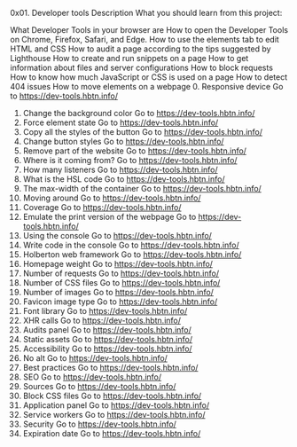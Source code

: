 0x01. Developer tools
Description
What you should learn from this project:

What Developer Tools in your browser are
How to open the Developer Tools on Chrome, Firefox, Safari, and Edge.
How to use the elements tab to edit HTML and CSS
How to audit a page according to the tips suggested by Lighthouse
How to create and run snippets on a page
How to get information about files and server configurations
How to block requests
How to know how much JavaScript or CSS is used on a page
How to detect 404 issues
How to move elements on a webpage
0. Responsive device
Go to https://dev-tools.hbtn.info/
1. Change the background color
Go to https://dev-tools.hbtn.info/
2. Force element state
Go to https://dev-tools.hbtn.info/
3. Copy all the styles of the button
Go to https://dev-tools.hbtn.info/
4. Change button styles
Go to https://dev-tools.hbtn.info/
5. Remove part of the website
Go to https://dev-tools.hbtn.info/
6. Where is it coming from?
Go to https://dev-tools.hbtn.info/
7. How many listeners
Go to https://dev-tools.hbtn.info/
8. What is the HSL code
Go to https://dev-tools.hbtn.info/
9. The max-width of the container
Go to https://dev-tools.hbtn.info/
10. Moving around
Go to https://dev-tools.hbtn.info/
11. Coverage
Go to https://dev-tools.hbtn.info/
12. Emulate the print version of the webpage
Go to https://dev-tools.hbtn.info/
13. Using the console
Go to https://dev-tools.hbtn.info/
14. Write code in the console
Go to https://dev-tools.hbtn.info/
15. Holberton web framework
Go to https://dev-tools.hbtn.info/
16. Homepage weight
Go to https://dev-tools.hbtn.info/
17. Number of requests
Go to https://dev-tools.hbtn.info/
18. Number of CSS files
Go to https://dev-tools.hbtn.info/
19. Number of images
Go to https://dev-tools.hbtn.info/
20. Favicon image type
Go to https://dev-tools.hbtn.info/
21. Font library
Go to https://dev-tools.hbtn.info/
22. XHR calls
Go to https://dev-tools.hbtn.info/
23. Audits panel
Go to https://dev-tools.hbtn.info/
24. Static assets
Go to https://dev-tools.hbtn.info/
25. Accessibility
Go to https://dev-tools.hbtn.info/
26. No alt
Go to https://dev-tools.hbtn.info/
27. Best practices
Go to https://dev-tools.hbtn.info/
28. SEO
Go to https://dev-tools.hbtn.info/
29. Sources
Go to https://dev-tools.hbtn.info/
30. Block CSS files
Go to https://dev-tools.hbtn.info/
31. Application panel
Go to https://dev-tools.hbtn.info/
32. Service workers
Go to https://dev-tools.hbtn.info/
33. Security
Go to https://dev-tools.hbtn.info/
34. Expiration date
Go to https://dev-tools.hbtn.info/

